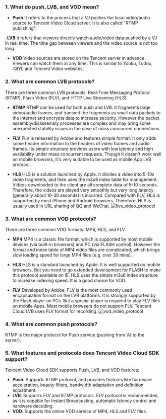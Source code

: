 
### 1. What do push, LVB, and VOD mean?
- **Push**
   It refers to the process that a VJ pushes the local video/audio source to Tencent Video Cloud server. It is also called "RTMP publishing".
	 
-**LVB**
   It refers that viewers directly watch audio/video data pushed by a VJ in real time. The time gap between viewers and the video source is not too long.
	 
- **VOD**
   Video sources are stored on the Tencent server in advance. Viewers can watch them at any time. This is similar to Youku, Tudou, iQIYI, and Tencent Video websites.

### 2. What are common LVB protocols?
There are three common LVB protocols: Real-Time Messaging Protocol (RTMP), Flash Video (FLV), and HTTP Live Streaming (HLS).
- **RTMP**
RTMP can be used for both push and LVB. It fragments large video/audio frames, and transmit the fragments as small data packets to the Internet and encrypts data to increase security. However the packet assembly/disassembly processes are complex and may bring some unexpected stability issues in the case of mass concurrent connections.
	
- **FLV**
FLV is released by Adobe and features simple format. It only adds some header information to the headers of video frames and audio frames. Its simple structure provides users with low latency and high availability under mass concurrent requests. Though it doesn't work well on mobile browsers, it's very suitable to be used as mobile App LVB protocol.
	
- **HLS**
HLS is a solution launched by Apple. It divides a video into 5-10s video fragments, and then uses the m3u8 index table for management. Videos downloaded to the client are all complete data of 5-10 seconds. Therefore, the videos are played very smoothly but very long latency (generally about 10-30 seconds) is incurred. Compared with FLV, HLS is supported by most iPhone and Android browsers. Therefore, HLS is usually used in URL sharing of QQ and WeChat.
  ![live_video_protocol](http://qzonestyle.gtimg.cn/qzone/vas/opensns/res/img/live_video_protocol.jpg)

### 3. What are common VOD protocols?
There are three common VOD formats: MP4, HLS, and FLV.
-  **MP4**
MP4 is a classic file format, which is supported by most mobile devices (via built-in browsers) and PC (via FLASH control). However the format and index table of MP4 video files are complicated, which brings slow loading speed for large MP4 files (e.g. over 30 mins).

-  **HLS**
HLS is a standard launched by Apple. It is well supported on mobile browsers. But you need to go extended development for FLASH to make this protocol available on IE. HLS uses the simple m3u8 index structure to increase indexing speed. It is a good choice for VOD.

-  **FLV**
Developed by Adobe, FLV is the most commonly used encapsulation format on the LVB platforms. It is strongly supported by the Flash player on PCs. But a special player is required to play FLV files on mobile Apps. Most mobile browsers do not support FLV. Tencent Cloud LVB uses FLV format for recording.
![vod_video_protocol](http://qzonestyle.gtimg.cn/qzone/vas/opensns/res/img/vod_video_protocol.jpg)

### 4. What are common push protocols?
  RTMP is the major protocol for Push service (pushing from VJ to the server).

### 5. What features and protocols does Tencent Video Cloud SDK support?
  Tencent Video Cloud SDK supports Push, LVB, and VOD features:
  - **Push**: Supports RTMP protocol, and provides features like hardware acceleration, beauty filters, bandwidth adaptation and definition adjustment.
  - **LVB**: Supports FLV and RTMP protocols. FLV protocol is recommended, as it is capable for Instant Broadcasting, automatic latency control and hardware decoding.
  - **VOD**: Supports the online VOD service of MP4, HLS and FLV files.

